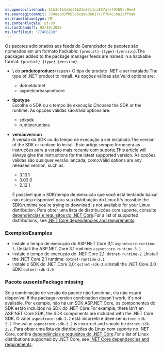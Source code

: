 ```yaml
---
ms.openlocfilehash: 51b3c1b3e3d61b23a0511ca807afef0269ac9ee4
ms.sourcegitcommit: 700ea803fb06c5ce98de017c7f76463ba33ff4a9
ms.translationtype: MT
ms.contentlocale: pt-BR
ms.lasthandoff: 02/19/2020
ms.locfileid: "77466109"
---
```


<span data-ttu-id="6e1a2-101">Os pacotes adicionados aos feeds do Gerenciador de pacotes são nomeados em um formato hackable: `{product}-{type}-{version}`.</span><span class="sxs-lookup"><span data-stu-id="6e1a2-101">The packages added to the package manager feeds are named in a hackable format: `{product}-{type}-{version}`.</span></span>

- <span data-ttu-id="6e1a2-102">\ do **produto**</span><span class="sxs-lookup"><span data-stu-id="6e1a2-102">**product**\</span></span>
<span data-ttu-id="6e1a2-103">O tipo de produto .NET a ser instalado.</span><span class="sxs-lookup"><span data-stu-id="6e1a2-103">The type of .NET product to install.</span></span> <span data-ttu-id="6e1a2-104">As opções válidas são:</span><span class="sxs-lookup"><span data-stu-id="6e1a2-104">Valid options are:</span></span>

  - <span data-ttu-id="6e1a2-105">dotnet</span><span class="sxs-lookup"><span data-stu-id="6e1a2-105">dotnet</span></span>
  - <span data-ttu-id="6e1a2-106">aspnetcore</span><span class="sxs-lookup"><span data-stu-id="6e1a2-106">aspnetcore</span></span>

- <span data-ttu-id="6e1a2-107">**tipo**</span><span class="sxs-lookup"><span data-stu-id="6e1a2-107">**type**</span></span>\
<span data-ttu-id="6e1a2-108">Escolhe o SDK ou o tempo de execução.</span><span class="sxs-lookup"><span data-stu-id="6e1a2-108">Chooses the SDK or the runtime.</span></span> <span data-ttu-id="6e1a2-109">As opções válidas são:</span><span class="sxs-lookup"><span data-stu-id="6e1a2-109">Valid options are:</span></span>

  - <span data-ttu-id="6e1a2-110">sdk</span><span class="sxs-lookup"><span data-stu-id="6e1a2-110">sdk</span></span>
  - <span data-ttu-id="6e1a2-111">runtime</span><span class="sxs-lookup"><span data-stu-id="6e1a2-111">runtime</span></span>

- <span data-ttu-id="6e1a2-112">**versão**</span><span class="sxs-lookup"><span data-stu-id="6e1a2-112">**version**</span></span>\
<span data-ttu-id="6e1a2-113">A versão do SDK ou do tempo de execução a ser instalado.</span><span class="sxs-lookup"><span data-stu-id="6e1a2-113">The version of the SDK or runtime to install.</span></span> <span data-ttu-id="6e1a2-114">Este artigo sempre fornecerá as instruções para a versão mais recente com suporte.</span><span class="sxs-lookup"><span data-stu-id="6e1a2-114">This article will always give the instructions for the latest supported version.</span></span> <span data-ttu-id="6e1a2-115">As opções válidas são qualquer versão lançada, como:</span><span class="sxs-lookup"><span data-stu-id="6e1a2-115">Valid options are any released version, such as:</span></span>

  - <span data-ttu-id="6e1a2-116">3.1</span><span class="sxs-lookup"><span data-stu-id="6e1a2-116">3.1</span></span>
  - <span data-ttu-id="6e1a2-117">3.0</span><span class="sxs-lookup"><span data-stu-id="6e1a2-117">3.0</span></span>
  - <span data-ttu-id="6e1a2-118">2.1</span><span class="sxs-lookup"><span data-stu-id="6e1a2-118">2.1</span></span>

  <span data-ttu-id="6e1a2-119">É possível que o SDK/tempo de execução que você está tentando baixar não esteja disponível para sua distribuição do Linux.</span><span class="sxs-lookup"><span data-stu-id="6e1a2-119">It's possible the SDK/runtime you're trying to download is not available for your Linux distribution.</span></span> <span data-ttu-id="6e1a2-120">Para obter uma lista de distribuições com suporte, consulte [dependências e requisitos do .NET Core](../dependencies.md?pivots=os-linux).</span><span class="sxs-lookup"><span data-stu-id="6e1a2-120">For a list of supported distributions, see [.NET Core dependencies and requirements](../dependencies.md?pivots=os-linux).</span></span>

### <a name="examples"></a><span data-ttu-id="6e1a2-121">Exemplos</span><span class="sxs-lookup"><span data-stu-id="6e1a2-121">Examples</span></span>

- <span data-ttu-id="6e1a2-122">Instale o tempo de execução do ASP.NET Core 3,1: `aspnetcore-runtime-3.1`</span><span class="sxs-lookup"><span data-stu-id="6e1a2-122">Install the ASP.NET Core 3.1 runtime: `aspnetcore-runtime-3.1`</span></span>
- <span data-ttu-id="6e1a2-123">Instale o tempo de execução do .NET Core 2,1: `dotnet-runtime-2.1`</span><span class="sxs-lookup"><span data-stu-id="6e1a2-123">Install the .NET Core 2.1 runtime: `dotnet-runtime-2.1`</span></span>
- <span data-ttu-id="6e1a2-124">Instale o SDK do .NET Core 3,0: `dotnet-sdk-3.0`</span><span class="sxs-lookup"><span data-stu-id="6e1a2-124">Install the .NET Core 3.0 SDK: `dotnet-sdk-3.0`</span></span>

### <a name="package-missing"></a><span data-ttu-id="6e1a2-125">Pacote ausente</span><span class="sxs-lookup"><span data-stu-id="6e1a2-125">Package missing</span></span>

<span data-ttu-id="6e1a2-126">Se a combinação de versão do pacote não funcionar, ela não estará disponível.</span><span class="sxs-lookup"><span data-stu-id="6e1a2-126">If the package-version combination doesn't work, it's not available.</span></span> <span data-ttu-id="6e1a2-127">Por exemplo, não há um SDK ASP.NET Core, os componentes do SDK estão incluídos no SDK do .NET Core.</span><span class="sxs-lookup"><span data-stu-id="6e1a2-127">For example, there isn't an ASP.NET Core SDK, the SDK components are included with the .NET Core SDK.</span></span> <span data-ttu-id="6e1a2-128">O valor `aspnetcore-sdk-2.2` está incorreto e deve ser `dotnet-sdk-2.2`.</span><span class="sxs-lookup"><span data-stu-id="6e1a2-128">The value `aspnetcore-sdk-2.2` is incorrect and should be `dotnet-sdk-2.2`.</span></span> <span data-ttu-id="6e1a2-129">Para obter uma lista de distribuições do Linux com suporte no .NET Core, confira [dependências e requisitos do .NET Core](../dependencies.md?pivots=os-linux).</span><span class="sxs-lookup"><span data-stu-id="6e1a2-129">For a list of Linux distributions supported by .NET Core, see [.NET Core dependencies and requirements](../dependencies.md?pivots=os-linux).</span></span>
